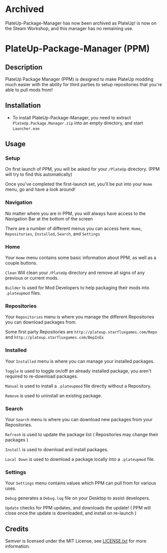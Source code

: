 # Archived

PlateUp-Package-Manager has now been archived as PlateUp! is now on the Steam Workshop, and this manager has no remaining use.

# PlateUp-Package-Manager (PPM)

## Description

PlateUp Package Manager (PPM) is designed to make PlateUp modding much easier with the ability for third parties to setup repositories that you're able to pull mods from!

## Installation

- To install PlateUp-Package-Manager, you need to extract `PlateUp.Package.Manager.zip` into an empty directory, and start `Launcher.exe`

## Usage

### Setup

On first launch of PPM, you will be asked for your `/PlateUp` directory. (PPM will try to find this automatically)

Once you've completed the first-launch set, you'll be put into your `Home` menu, go and have a look around!

### Navigation

No matter where you are in PPM, you will always have access to the Navigation Bar at the bottom of the screen

There are a number of different menus you can access here: `Home`, `Repositories`, `Installed`, `Search`, and `Settings`

### Home

Your `Home` menu contains some basic information about PPM, as well as a couple buttons.

`Clean` Will clean your `/PlateUp` directory and remove all signs of any previous or current mods.

`Builder` Is used for Mod Developers to help packaging their mods into `.plateupmod` files.

### Repositories

Your `Repositories` menu is where you manage the different Repositories you can download packages from.

Some first party Repositories are `http://plateup.starfluxgames.com/Repo` and `http://plateup.starfluxgames.com/BepInEx`

### Installed

Your `Installed` menu is where you can manage your installed packages.

`Toggle` is used to toggle on/off an already installed package, you aren't required to re-download packages. 

`Manual` is used to install a `.plateupmod` file directly without a Repository.

`Remove` is used to uninstall an existing package.

### Search

Your `Search` menu is where you can download new packages from your Repositories.

`Refresh` is used to update the package list ( Repositories may change their packages )

`Install` is used to download and install packages.

`Local Down` is used to download a package locally into a `.plateupmod` file.

### Settings

Your `Settings` menu contains values which PPM can pull from for various uses.

`Debug` generates a `Debug.log` file on your Desktop to assist developers.

`Update` checks for PPM updates, and downloads the update! ( PPM will close once the update is downloaded, and install on re-launch )

## Credits

Semver is licensed under the MIT License, see [LICENSE.txt](https://github.com/maxhauser/semver/blob/master/License.txt) for more information.
